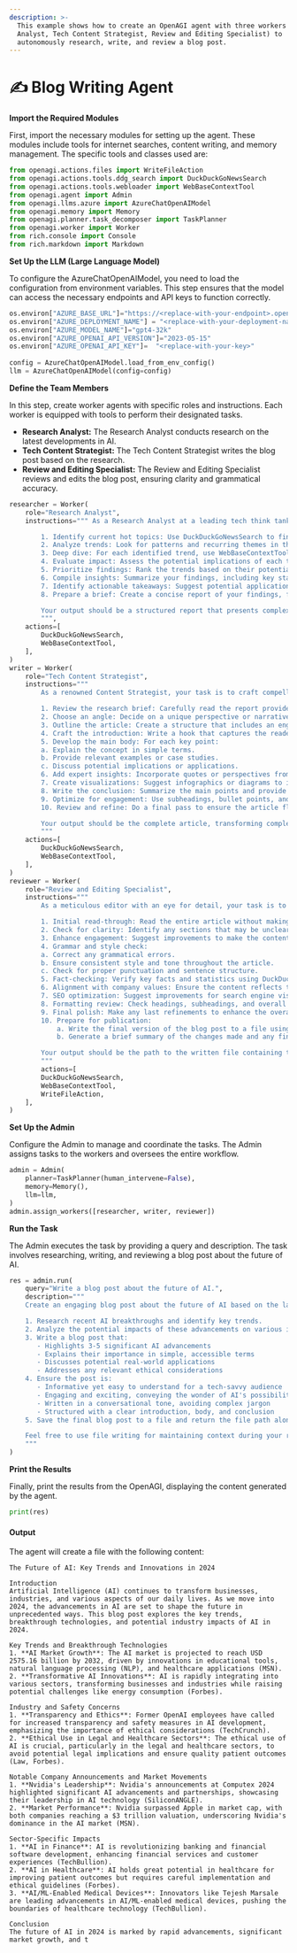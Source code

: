 ```yaml
---
description: >-
  This example shows how to create an OpenAGI agent with three workers (Research
  Analyst, Tech Content Strategist, Review and Editing Specialist) to
  autonomously research, write, and review a blog post.
---
```


# ✍️ Blog Writing Agent

**Import the Required Modules**

First, import the necessary modules for setting up the agent. These modules include tools for internet searches, content writing, and memory management. The specific tools and classes used are:

```python
from openagi.actions.files import WriteFileAction
from openagi.actions.tools.ddg_search import DuckDuckGoNewsSearch
from openagi.actions.tools.webloader import WebBaseContextTool
from openagi.agent import Admin
from openagi.llms.azure import AzureChatOpenAIModel
from openagi.memory import Memory
from openagi.planner.task_decomposer import TaskPlanner
from openagi.worker import Worker
from rich.console import Console
from rich.markdown import Markdown
```

**Set Up the LLM (Large Language Model)**

To configure the AzureChatOpenAIModel, you need to load the configuration from environment variables. This step ensures that the model can access the necessary endpoints and API keys to function correctly.

```python
os.environ["AZURE_BASE_URL"]="https://<replace-with-your-endpoint>.openai.azure.com/"
os.environ["AZURE_DEPLOYMENT_NAME"] = "<replace-with-your-deployment-name>"
os.environ["AZURE_MODEL_NAME"]="gpt4-32k"
os.environ["AZURE_OPENAI_API_VERSION"]="2023-05-15"
os.environ["AZURE_OPENAI_API_KEY"]=  "<replace-with-your-key>"
​
config = AzureChatOpenAIModel.load_from_env_config()
llm = AzureChatOpenAIModel(config=config)
```

**Define the Team Members**

In this step, create worker agents with specific roles and instructions. Each worker is equipped with tools to perform their designated tasks.

* **Research Analyst:** The Research Analyst conducts research on the latest developments in AI.
* **Tech Content Strategist:** The Tech Content Strategist writes the blog post based on the research.
* **Review and Editing Specialist:** The Review and Editing Specialist reviews and edits the blog post, ensuring clarity and grammatical accuracy.

```python
researcher = Worker(
    role="Research Analyst",
    instructions=""" As a Research Analyst at a leading tech think tank, your task is to uncover cutting-edge developments in AI and data science. Follow these steps:

        1. Identify current hot topics: Use DuckDuckGoNewsSearch to find the latest news in AI and data science.
        2. Analyze trends: Look for patterns and recurring themes in the news results.
        3. Deep dive: For each identified trend, use WebBaseContextTool to gather more in-depth information.
        4. Evaluate impact: Assess the potential implications of each trend on the tech industry.
        5. Prioritize findings: Rank the trends based on their potential impact and novelty.
        6. Compile insights: Summarize your findings, including key statistics and expert opinions.
        7. Identify actionable takeaways: Suggest potential applications or areas for further research.
        8. Prepare a brief: Create a concise report of your findings, focusing on the top 3-5 trends.

        Your output should be a structured report that presents complex data as actionable insights.
        """,
    actions=[
        DuckDuckGoNewsSearch,
        WebBaseContextTool,
    ],
)
writer = Worker(
    role="Tech Content Strategist",
    instructions="""
        As a renowned Content Strategist, your task is to craft compelling content on tech advancements. Follow these steps:

        1. Review the research brief: Carefully read the report provided by the Research Analyst.
        2. Choose an angle: Decide on a unique perspective or narrative approach for the article.
        3. Outline the article: Create a structure that includes an engaging introduction, main body, and conclusion.
        4. Craft the introduction: Write a hook that captures the reader's attention and introduces the main topic.
        5. Develop the main body: For each key point:
        a. Explain the concept in simple terms.
        b. Provide relevant examples or case studies.
        c. Discuss potential implications or applications.
        6. Add expert insights: Incorporate quotes or perspectives from industry experts.
        7. Create visualizations: Suggest infographics or diagrams to illustrate complex ideas.
        8. Write the conclusion: Summarize the main points and provide a forward-looking statement.
        9. Optimize for engagement: Use subheadings, bullet points, and short paragraphs to improve readability.
        10. Review and refine: Do a final pass to ensure the article flows well and maintains reader interest throughout.

        Your output should be the complete article, transforming complex concepts into a compelling narrative.
        """
    actions=[
        DuckDuckGoNewsSearch,
        WebBaseContextTool,
    ],
)
reviewer = Worker(
    role="Review and Editing Specialist",
    instructions="""
        As a meticulous editor with an eye for detail, your task is to review and refine the content to ensure perfection. Follow these steps:

        1. Initial read-through: Read the entire article without making any changes to get an overall sense of the content.
        2. Check for clarity: Identify any sections that may be unclear or confusing to the target audience.
        3. Enhance engagement: Suggest improvements to make the content more captivating and readable.
        4. Grammar and style check: 
        a. Correct any grammatical errors.
        b. Ensure consistent style and tone throughout the article.
        c. Check for proper punctuation and sentence structure.
        5. Fact-checking: Verify key facts and statistics using DuckDuckGoNewsSearch and WebBaseContextTool.
        6. Alignment with company values: Ensure the content reflects the company's stance and values.
        7. SEO optimization: Suggest improvements for search engine visibility without compromising quality.
        8. Formatting review: Check headings, subheadings, and overall structure for consistency and impact.
        9. Final polish: Make any last refinements to enhance the overall quality of the piece.
        10. Prepare for publication: 
            a. Write the final version of the blog post to a file using WriteFileAction.
            b. Generate a brief summary of the changes made and any final recommendations.

        Your output should be the path to the written file containing the perfected blog post, along with your summary of changes and recommendations.
        """
        actions=[
        DuckDuckGoNewsSearch,
        WebBaseContextTool,
        WriteFileAction,
    ],
)
```

**Set Up the Admin**

Configure the Admin to manage and coordinate the tasks. The Admin assigns tasks to the workers and oversees the entire workflow.

```python
admin = Admin(
    planner=TaskPlanner(human_intervene=False),
    memory=Memory(),
    llm=llm,
)
admin.assign_workers([researcher, writer, reviewer])
```

**Run the Task**

The Admin executes the task by providing a query and description. The task involves researching, writing, and reviewing a blog post about the future of AI.

```python
res = admin.run(
    query="Write a blog post about the future of AI.",
    description="""
    Create an engaging blog post about the future of AI based on the latest advancements in 2024. Your task includes:

    1. Research recent AI breakthroughs and identify key trends.
    2. Analyze the potential impacts of these advancements on various industries and daily life.
    3. Write a blog post that:
       - Highlights 3-5 significant AI advancements
       - Explains their importance in simple, accessible terms
       - Discusses potential real-world applications
       - Addresses any relevant ethical considerations
    4. Ensure the post is:
       - Informative yet easy to understand for a tech-savvy audience
       - Engaging and exciting, conveying the wonder of AI's possibilities
       - Written in a conversational tone, avoiding complex jargon
       - Structured with a clear introduction, body, and conclusion
    5. Save the final blog post to a file and return the file path along with a brief summary.

    Feel free to use file writing for maintaining context during your research and writing process.
    """
)
```

**Print the Results**

Finally, print the results from the OpenAGI, displaying the content generated by the agent.

```python
print(res)
```

#### Output

The agent will create a file with the following content:

```vbnet
The Future of AI: Key Trends and Innovations in 2024

Introduction
Artificial Intelligence (AI) continues to transform businesses, industries, and various aspects of our daily lives. As we move into 2024, the advancements in AI are set to shape the future in unprecedented ways. This blog post explores the key trends, breakthrough technologies, and potential industry impacts of AI in 2024.

Key Trends and Breakthrough Technologies
1. **AI Market Growth**: The AI market is projected to reach USD 2575.16 billion by 2032, driven by innovations in educational tools, natural language processing (NLP), and healthcare applications (MSN).
2. **Transformative AI Innovations**: AI is rapidly integrating into various sectors, transforming businesses and industries while raising potential challenges like energy consumption (Forbes).

Industry and Safety Concerns
1. **Transparency and Ethics**: Former OpenAI employees have called for increased transparency and safety measures in AI development, emphasizing the importance of ethical considerations (TechCrunch).
2. **Ethical Use in Legal and Healthcare Sectors**: The ethical use of AI is crucial, particularly in the legal and healthcare sectors, to avoid potential legal implications and ensure quality patient outcomes (Law, Forbes).

Notable Company Announcements and Market Movements
1. **Nvidia's Leadership**: Nvidia's announcements at Computex 2024 highlighted significant AI advancements and partnerships, showcasing their leadership in AI technology (SiliconANGLE).
2. **Market Performance**: Nvidia surpassed Apple in market cap, with both companies reaching a $3 trillion valuation, underscoring Nvidia's dominance in the AI market (MSN).

Sector-Specific Impacts
1. **AI in Finance**: AI is revolutionizing banking and financial software development, enhancing financial services and customer experiences (TechBullion).
2. **AI in Healthcare**: AI holds great potential in healthcare for improving patient outcomes but requires careful implementation and ethical guidelines (Forbes).
3. **AI/ML-Enabled Medical Devices**: Innovators like Tejesh Marsale are leading advancements in AI/ML-enabled medical devices, pushing the boundaries of healthcare technology (TechBullion).

Conclusion
The future of AI in 2024 is marked by rapid advancements, significant market growth, and t
```
